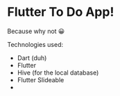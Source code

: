 # Flutter To Do App!

Because why not 😀

Technologies used:
- Dart (duh)
- Flutter
- Hive (for the local database)
- Flutter Slideable
- 

